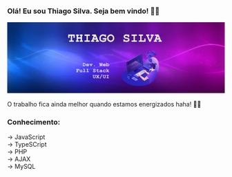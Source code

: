 ### Olá! Eu sou Thiago Silva. Seja bem vindo! 🐱‍👤
<img src="https://github.com/Thiagzz/Thiagzz/blob/main/hh8.jpg">

O trabalho fica ainda melhor quando estamos energizados haha! 🍕🍕 </br>

### Conhecimento: </br>
-> JavaScript </br>
-> TypeSCript </br>
-> PHP </br>
-> AJAX </br>
-> MySQL </br>
